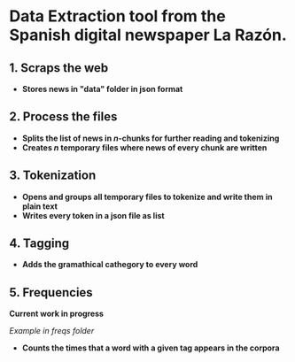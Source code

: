 # Data Extraction tool from the Spanish digital newspaper La Razón.

## 1. Scraps the web  
- **Stores news in "data" folder in json format**
 

## 2. Process the files
- **Splits the list of news in *n*-chunks for further reading and tokenizing**
- **Creates *n* temporary files where news of every chunk are written**

## 3. Tokenization  
- **Opens and groups all temporary files to tokenize and write them in plain text**
- **Writes every token in a json file as list**

## 4. Tagging
- **Adds the gramathical cathegory to every word**

## 5. Frequencies
**Current work in progress**

*Example in freqs folder*
- **Counts the times that a word with a given tag appears in the corpora**
